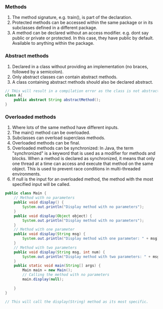 ### Methods
1. The method signature, e.g. train(), is part of the declaration.
2. Protected methods can be accessed within the same package or in its subclasses defined in a different package.
3. A method can be declared without an access modifier. e.g. dont say public or private or protected. In this case, they have public by default. Available to anything within the package.


### Abstract methods
1. Declared in a class without providing an implementation (no braces, followed by a semicolon).
2. Only abstract classes can contain abstract methods.
3. A class containing abstract methods should also be declared abstract.

```java
// THis will result in a compilation error as the class is not abstract.
class A{
    public abstract String abstractMethod();
}
```


### Overloaded methods
1. Where lots of the same method have different inputs.
2. The main() method can be overloaded.
3. Subclasses can overload superclass methods.
4. Overloaded methods can be final.
4. Overloaded methods can be synchronized: In Java, the term "synchronized" is a keyword that is used as a modifier for methods and blocks. When a method is declared as synchronized, it means that only one thread at a time can access and execute that method on the same object. This is used to prevent race conditions in multi-threaded environments.
2. If null is the input for an overloaded method, the method with the most specified input will be called.
```java
public class Main {
    // Method with no parameters
    public void display() {
        System.out.println("Display method with no parameters");
    }
    public void display(Object object) {
        System.out.println("Display method with no parameters");
    }
    // Method with one parameter
    public void display(String msg) {
        System.out.println("Display method with one parameter: " + msg);
    }
    // Method with two parameters
    public void display(String msg, int num) {
        System.out.println("Display method with two parameters: " + msg + ", " + num);
    }
    public static void main(String[] args) {
        Main main = new Main();
        // Calling the method with no parameters
        main.display(null);
        
    }
}

// This will call the display(String) method as its most specific.
```

